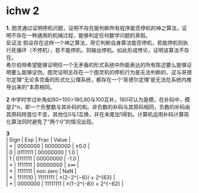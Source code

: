 # ichw 2
**1.** 图灵通过证明停机问题，证明不存在能判断所有程序能否停机的神之算法，证明不存在一种通用的机械过程，能够判定任何数学问题的真假。  
      反证法 假设存在这样一个神之算法，用它判断自身算法能否停机，若能停机则执行死循环（不停机），若不能停机，则输出停机。如此形成悖论，证明该算法不存在。  
      希尔伯特希望能够证明任一个无矛盾的形式系统中所能表达的所有陈述要么能够证明要么能够证伪。图灵证明总存在一个图灵机的停机行为是无法判断的，这与哥德尔定理“无论多完备的形式化公理系统，都存在一个‘哥德尔定理’是无法在系统内推导出来的”本质相同。
      
**2** 中学时学过补角如80+100=180,80与100互补，180可认为是模，在补码中，模是2^n，即一个负整数与其补码的和。非负数的补码与其原码相同，负数的补码由其原码除首位不变，其他位0与1互换，并在末尾加1得到。计算机运用补码计算简化算法同时避免了“两个0”的情况出现。  

**3**  
| Sign | Exp | Frac | Value |  
| * | 0000000 | 00000000 | ±0.0 |  
| 0 | 0111111 | 00000000 | 1.0 |  
| 1 | 0111111 | 00000000 | -1.0 |  
| * | 1111111 | 00000000 | ±∞  |  
| * | 1111111 | non zero | NaN |  
| * | 1111110 | 11111111 | ±(2−2^{−8}) × 2^{63} |  
| * | 0000000 | 11111111 | ±(1−2^{-8}) × 2^{−62} |
